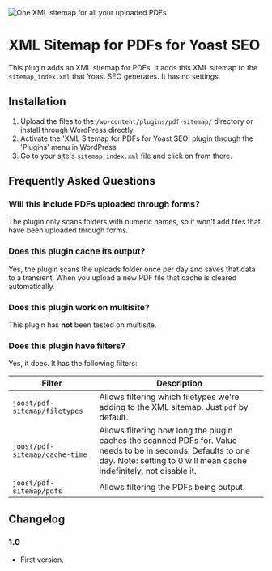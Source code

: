 ![One XML sitemap for all your uploaded PDFs](https://repository-images.githubusercontent.com/575400437/66a1764f-ab7d-4b73-b002-841293f1bfa2)

# XML Sitemap for PDFs for Yoast SEO

This plugin adds an XML sitemap for PDFs. It adds this XML sitemap to the `sitemap_index.xml` that Yoast SEO generates.
It has no settings.

## Installation

1. Upload the files to the `/wp-content/plugins/pdf-sitemap/` directory or install through WordPress directly.
2. Activate the 'XML Sitemap for PDFs for Yoast SEO' plugin through the 'Plugins' menu in WordPress
3. Go to your site's `sitemap_index.xml` file and click on from there.

## Frequently Asked Questions

### Will this include PDFs uploaded through forms?

The plugin only scans folders with numeric names, so it won't add files that have been uploaded through forms.

### Does this plugin cache its output?

Yes, the plugin scans the uploads folder once per day and saves that data to a transient. When you upload a new PDF file
that cache is cleared automatically.

### Does this plugin work on multisite?

This plugin has **not** been tested on multisite.

### Does this plugin have filters?

Yes, it does. It has the following filters:

| Filter                         | Description                                                                                                                                                                           |
|--------------------------------|---------------------------------------------------------------------------------------------------------------------------------------------------------------------------------------|
| `joost/pdf-sitemap/filetypes`  | Allows filtering which filetypes we're adding to the XML sitemap. Just `pdf` by default.                                                                                              |
| `joost/pdf-sitemap/cache-time` | Allows filtering how long the plugin caches the scanned PDFs for. Value needs to be in seconds. Defaults to one day. Note: setting to 0 will mean cache indefinitely, not disable it. |
| `joost/pdf-sitemap/pdfs`       | Allows filtering the PDFs being output.                                                                                                                                               |

## Changelog

### 1.0
* First version.
